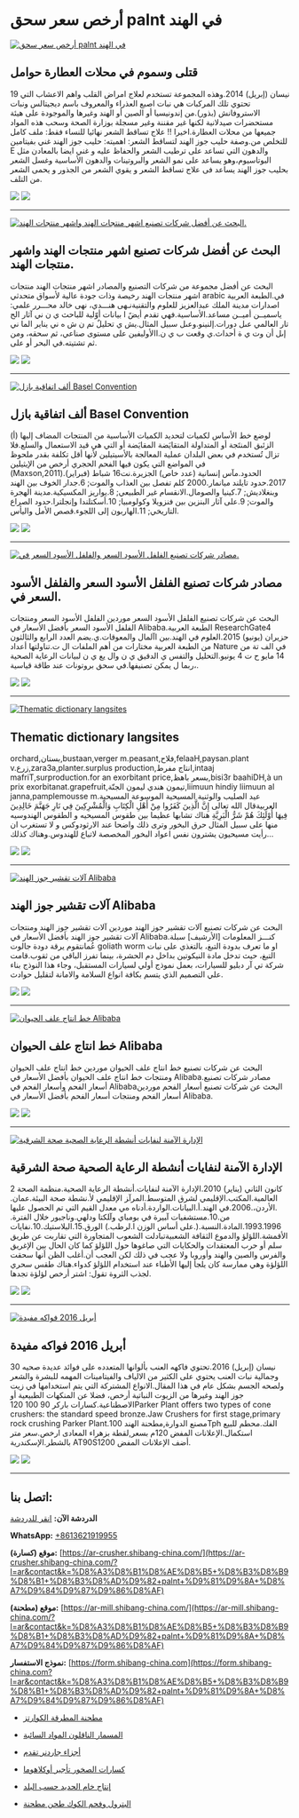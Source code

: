 # أرخص سعر سحق palnt في الهند

<a href="https://swt.shibang-china.com/?l=ar&img&k=%D8%A3%D8%B1%D8%AE%D8%B5+%D8%B3%D8%B9%D8%B1+%D8%B3%D8%AD%D9%82+palnt+%D9%81%D9%8A+%D8%A7%D9%84%D9%87%D9%86%D8%AF" target="_blank">![أرخص سعر سحق palnt في الهند](http://static.shibang-china.com/all-800x300/696.jpg)</a>

## قتلى وسموم في محلات العطارة حوامل
19 نيسان (إبريل) 2014.وهذه المجموعة تستخدم لعلاج امراض القلب واهم الاعشاب التي تحتوي تلك المركبات هي نبات اصبع العذراء والمعروف باسم ديجيتالس ونبات الاستروفانش (بذور).من إندونيسيا أو الصين أو الهند وغيرها والموجودة على هيئة مستحضرات صيدلانية لكنها غير مقننة وغير مسجلة بوزارة الصحة وسحب هذه المواد جميعها من محلات العطارة.اخيرا !! علاج تساقط الشعر نهائيا للنساء فقط: ملف كامل للتخلص من.وصفة حليب جوز الهند لتساقط الشعر: اهميته: حليب جوز الهند غني بفيتامين E والدهون التي تساعد على ترطيب الشعر والحفاظ عليه و غني ايضا بالمعادن مثل البوتاسيوم،وهو يساعد على نمو الشعر والبروتينات والدهون الأساسية وغسل الشعر بحليب جوز الهند يساعد فى علاج تساقط الشعر و يقوي الشعر من الجذور و يحمى الشعر من التلف.


<a href="https://whatsapp.shibangsoft.com/WhatsApp.php" target="_blank" title="WhatsApp">![](http://static.shibang-china.com/icon/whatsapp.png)</a> <a href="https://swt.shibang-china.com/?l=ar&icon&k=%D8%A3%D8%B1%D8%AE%D8%B5+%D8%B3%D8%B9%D8%B1+%D8%B3%D8%AD%D9%82+palnt+%D9%81%D9%8A+%D8%A7%D9%84%D9%87%D9%86%D8%AF" target="_blank">![](http://static.shibang-china.com/icon/chat-ar.png)</a>

---

<a href="https://swt.shibang-china.com/?l=ar&img&k=%D8%A3%D8%B1%D8%AE%D8%B5+%D8%B3%D8%B9%D8%B1+%D8%B3%D8%AD%D9%82+palnt+%D9%81%D9%8A+%D8%A7%D9%84%D9%87%D9%86%D8%AF" target="_blank">![البحث عن أفضل شركات تصنيع اشهر منتجات الهند واشهر منتجات الهند.](http://static.shibang-china.com/all-800x300/918.jpg)</a>

## البحث عن أفضل شركات تصنيع اشهر منتجات الهند واشهر منتجات الهند.
البحث عن أفضل مجموعة من شركات التصنيع والمصادر اشهر منتجات الهند منتجات اشهر منتجات الهند رخيصة وذات جودة عالية لأسواق متحدثي arabic في.ﺍﻟﻄﺒﻌﺔ ﺍﻟﻌﺮﺑﻴﺔ اصدارات مدينة الملك عبدالعزيز للعلوم والتقنيةنـهى هنـــدي، نهى خالد محـــرر علمي: ياسميــن أميــن مساعد.الأساسية.فهي تقدم أيضً ا بيانات أوّلية للباحث ي ن ني آثار الح تار العالمي عىل دورات.إلنينو.وعىل سبيل المثال.يش ي تحليلٌ تم ن ش ه ني يناير الما ني إىل أن وت ي ة أحداث.ي وقعت ب ي ن.االأوليفين على مستوى صناعي، ثم سحقه، ومن ثم تشتيته.في البحر أو على.


<a href="https://whatsapp.shibangsoft.com/WhatsApp.php" target="_blank" title="WhatsApp">![](http://static.shibang-china.com/icon/whatsapp.png)</a> <a href="https://swt.shibang-china.com/?l=ar&icon&k=%D8%A3%D8%B1%D8%AE%D8%B5+%D8%B3%D8%B9%D8%B1+%D8%B3%D8%AD%D9%82+palnt+%D9%81%D9%8A+%D8%A7%D9%84%D9%87%D9%86%D8%AF" target="_blank">![](http://static.shibang-china.com/icon/chat-ar.png)</a>

---

<a href="https://swt.shibang-china.com/?l=ar&img&k=%D8%A3%D8%B1%D8%AE%D8%B5+%D8%B3%D8%B9%D8%B1+%D8%B3%D8%AD%D9%82+palnt+%D9%81%D9%8A+%D8%A7%D9%84%D9%87%D9%86%D8%AF" target="_blank">![ألف اتفاقية بازل Basel Convention](http://static.shibang-china.com/all-800x300/24.jpg)</a>

## ألف اتفاقية بازل Basel Convention
(أ) لوضع خط الأساس لكميات لتحديد الكميات الأساسية من المنتجات المضاف إليها الزئبق المنتَجة أو المتداولة المتقايَضة المقايَضة أو التي هي قيد الاستعمال والسلع.فلا تزال تُستخدم في بعض البلدان عملية المعالجة بالأسيتيلين لأنها أقل تكلفة بقدر ملحوظ في المواضع التي يكون فيها الفحم الحجري أرخص من الإيثيلين (Maxson,2011).الحدود.مآس إنسانية (عدد خاص) الجزيرة.نت16 شباط (فبراير) 2017.حدود تايلند ميانمار.2000 كلم تفصل بين العذاب والموت; 6.جدار الخوف بين الهند وبنغلاديش; 7.كينيا والصومال.الانقسام غير الطبيعي; 8.يواريز المكسيكية.مدينة الهجرة والموت; 9.على آثار البنزين بين فنزويلا وكولومبيا; 10.أسكتلندا وإنجلترا.حدود الصراع التاريخي; 11.الهاربون إلى اللجوء.قصص الأمل واليأس.


<a href="https://whatsapp.shibangsoft.com/WhatsApp.php" target="_blank" title="WhatsApp">![](http://static.shibang-china.com/icon/whatsapp.png)</a> <a href="https://swt.shibang-china.com/?l=ar&icon&k=%D8%A3%D8%B1%D8%AE%D8%B5+%D8%B3%D8%B9%D8%B1+%D8%B3%D8%AD%D9%82+palnt+%D9%81%D9%8A+%D8%A7%D9%84%D9%87%D9%86%D8%AF" target="_blank">![](http://static.shibang-china.com/icon/chat-ar.png)</a>

---

<a href="https://swt.shibang-china.com/?l=ar&img&k=%D8%A3%D8%B1%D8%AE%D8%B5+%D8%B3%D8%B9%D8%B1+%D8%B3%D8%AD%D9%82+palnt+%D9%81%D9%8A+%D8%A7%D9%84%D9%87%D9%86%D8%AF" target="_blank">![مصادر شركات تصنيع الفلفل الأسود السعر والفلفل الأسود السعر في.](http://static.shibang-china.com/all-800x300/308.jpg)</a>

## مصادر شركات تصنيع الفلفل الأسود السعر والفلفل الأسود السعر في.
البحث عن شركات تصنيع الفلفل الأسود السعر موردين الفلفل الأسود السعر ومنتجات الفلفل الأسود السعر بأفضل الأسعار في Alibaba.اﻟﻄﺒﻌﺔ اﻟﻌﺮﺑﻴﺔ ResearchGate4 حزيران (يونيو) 2015.العلوم في الهند.بين اآلمال والمعوقات.ي.يضم العدد الرابع والثالثون من الطبعة العربية مختارات من أهم الملفات ال ت.تناولتها أعداد Nature في الف تة من 14 مايو ح ت 4 يونيو.التحليل والتفس ي الدقيق ي ن وال يع ي ن لبيانات الرعاية الصحية ربما ل يمكن تصنيفها.في سحق بروتونات عند طاقة قياسية،.


<a href="https://whatsapp.shibangsoft.com/WhatsApp.php" target="_blank" title="WhatsApp">![](http://static.shibang-china.com/icon/whatsapp.png)</a> <a href="https://swt.shibang-china.com/?l=ar&icon&k=%D8%A3%D8%B1%D8%AE%D8%B5+%D8%B3%D8%B9%D8%B1+%D8%B3%D8%AD%D9%82+palnt+%D9%81%D9%8A+%D8%A7%D9%84%D9%87%D9%86%D8%AF" target="_blank">![](http://static.shibang-china.com/icon/chat-ar.png)</a>

---

<a href="https://swt.shibang-china.com/?l=ar&img&k=%D8%A3%D8%B1%D8%AE%D8%B5+%D8%B3%D8%B9%D8%B1+%D8%B3%D8%AD%D9%82+palnt+%D9%81%D9%8A+%D8%A7%D9%84%D9%87%D9%86%D8%AF" target="_blank">![Thematic dictionary langsites](http://static.shibang-china.com/all-800x300/24.jpg)</a>

## Thematic dictionary langsites
orchard,بستان,bustaan,verger m.peasant,فلاح,felaaH,paysan.plant v.زرع,zara3a,planter.surplus production,انتاج مفرط,intaaj mafriT,surproduction.for an exorbitant price,بسعر باهظ,bisi3r baahiDH,à un prix exorbitanat.grapefruit,تيمون هندي ليمون الجنّة,liimuun hindiy liimuun al janna,pamplemousse m.عيد الصليب والوثنية المسيحية الموسوعة المسيحية العربيةقال الله تعالى إِنَّ الَّذِينَ كَفَرُوا مِنْ أَهْلِ الْكِتَابِ وَالْمُشْرِكِينَ فِي نَارِ جَهَنَّمَ خَالِدِينَ فِيهَا أُوْلَئِكَ هُمْ شَرُّ الْبَرِيَّةِ هناك تشابها عظيما بين طقوس المسيحيه و الطقوس الهندوسيه منها على سبيل المثال حرق البخور وترى ذلك واضحا عند الارثودوكس و لا تستغرب ان رأيت مسيحيون يشترون نفس اعواد البخور المخصصة لاتباع للهندوس.وهناك كذلك…


<a href="https://whatsapp.shibangsoft.com/WhatsApp.php" target="_blank" title="WhatsApp">![](http://static.shibang-china.com/icon/whatsapp.png)</a> <a href="https://swt.shibang-china.com/?l=ar&icon&k=%D8%A3%D8%B1%D8%AE%D8%B5+%D8%B3%D8%B9%D8%B1+%D8%B3%D8%AD%D9%82+palnt+%D9%81%D9%8A+%D8%A7%D9%84%D9%87%D9%86%D8%AF" target="_blank">![](http://static.shibang-china.com/icon/chat-ar.png)</a>

---

<a href="https://swt.shibang-china.com/?l=ar&img&k=%D8%A3%D8%B1%D8%AE%D8%B5+%D8%B3%D8%B9%D8%B1+%D8%B3%D8%AD%D9%82+palnt+%D9%81%D9%8A+%D8%A7%D9%84%D9%87%D9%86%D8%AF" target="_blank">![آلات تقشير جوز الهند Alibaba](http://static.shibang-china.com/all-800x300/758.jpg)</a>

## آلات تقشير جوز الهند Alibaba
البحث عن شركات تصنيع آلات تقشير جوز الهند موردين آلات تقشير جوز الهند ومنتجات آلات تقشير جوز الهند بأفضل الأسعار في Alibaba.كنـــز المعلومات [الأرشيف] سبلة عُمانتقوم يرقة دودة جالوت goliath worm او ما تعرف بدودة التبغ، بالتغذي على نبات التبغ، حيث تدخل مادة النيكوتين بداخل دم الحشرة، بينما تفرز الباقي من ثقوب.قامت شركة تي آر دبليو للسيارات، بعمل نموذج أولي لسيارات المستقبل، وجاء هذا النوذج بناء علي التصميم الذي يتسم بكافة انواع السلامة والامانة لتقليل حوادث.


<a href="https://whatsapp.shibangsoft.com/WhatsApp.php" target="_blank" title="WhatsApp">![](http://static.shibang-china.com/icon/whatsapp.png)</a> <a href="https://swt.shibang-china.com/?l=ar&icon&k=%D8%A3%D8%B1%D8%AE%D8%B5+%D8%B3%D8%B9%D8%B1+%D8%B3%D8%AD%D9%82+palnt+%D9%81%D9%8A+%D8%A7%D9%84%D9%87%D9%86%D8%AF" target="_blank">![](http://static.shibang-china.com/icon/chat-ar.png)</a>

---

<a href="https://swt.shibang-china.com/?l=ar&img&k=%D8%A3%D8%B1%D8%AE%D8%B5+%D8%B3%D8%B9%D8%B1+%D8%B3%D8%AD%D9%82+palnt+%D9%81%D9%8A+%D8%A7%D9%84%D9%87%D9%86%D8%AF" target="_blank">![خط انتاج علف الحيوان Alibaba](http://static.shibang-china.com/all-800x300/604.jpg)</a>

## خط انتاج علف الحيوان Alibaba
البحث عن شركات تصنيع خط انتاج علف الحيوان موردين خط انتاج علف الحيوان ومنتجات خط انتاج علف الحيوان بأفضل الأسعار في Alibaba.مصادر شركات تصنيع أسعار الفحم وأسعار الفحم في Alibabaالبحث عن شركات تصنيع أسعار الفحم موردين أسعار الفحم ومنتجات أسعار الفحم بأفضل الأسعار في Alibaba.


<a href="https://whatsapp.shibangsoft.com/WhatsApp.php" target="_blank" title="WhatsApp">![](http://static.shibang-china.com/icon/whatsapp.png)</a> <a href="https://swt.shibang-china.com/?l=ar&icon&k=%D8%A3%D8%B1%D8%AE%D8%B5+%D8%B3%D8%B9%D8%B1+%D8%B3%D8%AD%D9%82+palnt+%D9%81%D9%8A+%D8%A7%D9%84%D9%87%D9%86%D8%AF" target="_blank">![](http://static.shibang-china.com/icon/chat-ar.png)</a>

---

<a href="https://swt.shibang-china.com/?l=ar&img&k=%D8%A3%D8%B1%D8%AE%D8%B5+%D8%B3%D8%B9%D8%B1+%D8%B3%D8%AD%D9%82+palnt+%D9%81%D9%8A+%D8%A7%D9%84%D9%87%D9%86%D8%AF" target="_blank">![اﻹدارة اﻵﻣﻨﺔ ﻟﻨﻔﺎﻳﺎت أﻧﺸﻄﺔ اﻟﺮﻋﺎﻳﺔ اﻟﺼﺤﻴﺔ صحة الشرقية](http://static.shibang-china.com/all-800x300/584.jpg)</a>

## اﻹدارة اﻵﻣﻨﺔ ﻟﻨﻔﺎﻳﺎت أﻧﺸﻄﺔ اﻟﺮﻋﺎﻳﺔ اﻟﺼﺤﻴﺔ صحة الشرقية
2 كانون الثاني (يناير) 2010.اﻹدارة اﻵﻣﻨﺔ ﻟﻨﻔﺎﻳﺎت.أﻧﺸﻄﺔ اﻟﺮﻋﺎﻳﺔ اﻟﺼﺤﻴﺔ.ﻣﻨﻈﻤﺔ اﻟﺼﺤﺔ اﻟﻌﺎﻟﻤﻴﺔ.اﻟﻤﻜﺘﺐ.اﻹﻗﻠﻴﻤﻲ ﻟﺸﺮق اﻟﻤﺘﻮﺳﻂ.اﻟﻤﺮآﺰ اﻹﻗﻠﻴﻤﻲ ﻷ.ﻧﺸﻄﺔ ﺻﺤﺔ اﻟﺒﻴﺌﺔ.ﻋﻤﺎن. .اﻷردن،.2006.ﻓﻲ اﻟﻬﻨﺪ.أ.اﻟﺒﻴﺎﻧﺎت.اﻟﻮاردة.أدﻧﺎﻩ هﻲ ﻣﻌﺪل اﻟﻘﻴﻢ اﻟﺘﻲ ﺗﻢ اﻟﺤﺼﻮل ﻋﻠﻴﻬﺎ ﻣﻦ.10.ﻣﺴﺘﺸﻔﻴﺎت آﺒﻴﺮة ﻓﻲ ﺑﻮﻣﺒﺎي وآﻠﻜﺘﺎ ودﻟﻬﻲ.وﻧﺎﺟﺒﻮر ﺧﻼل اﻟﻔﺘﺮة. 1993.1996.اﻟﻤﺎدة.اﻟﻨﺴﺒﺔ.(.ﻋﻠﻰ أﺳﺎس اﻟﻮزن ا.ﻟﺮﻃﺐ.) اﻟﻮرق.15.اﻟﺒﻼﺳﺘﻴﻚ.10.ﻧﻔﺎﻳﺎت اﻷﻗﻤﺸﺔ.اللؤلؤ والدموع الثقافة الشعبيةتبادلت الشعوب المتجاورة التي تقاربت عن طريق سلم أو حرب المعتقدات والحكايات التي صاغوها حول اللؤلؤ كما كان الحال بين الإغريق والفرس والصين والهند وأوروبا ولا عجب في ذلك لكن العجب أن.أغلب الظن أنها سحقت اللؤلؤة وهي ممارسة كان يلجأ إليها الأطباء عند استخدام اللؤلؤ كدواء.هناك طقس سحري لجذب الثروة تقول: اشتر أرخص لؤلؤة تجدها.


<a href="https://whatsapp.shibangsoft.com/WhatsApp.php" target="_blank" title="WhatsApp">![](http://static.shibang-china.com/icon/whatsapp.png)</a> <a href="https://swt.shibang-china.com/?l=ar&icon&k=%D8%A3%D8%B1%D8%AE%D8%B5+%D8%B3%D8%B9%D8%B1+%D8%B3%D8%AD%D9%82+palnt+%D9%81%D9%8A+%D8%A7%D9%84%D9%87%D9%86%D8%AF" target="_blank">![](http://static.shibang-china.com/icon/chat-ar.png)</a>

---

<a href="https://swt.shibang-china.com/?l=ar&img&k=%D8%A3%D8%B1%D8%AE%D8%B5+%D8%B3%D8%B9%D8%B1+%D8%B3%D8%AD%D9%82+palnt+%D9%81%D9%8A+%D8%A7%D9%84%D9%87%D9%86%D8%AF" target="_blank">![أبريل 2016 فواكه مفيدة](http://static.shibang-china.com/all-800x300/291.jpg)</a>

## أبريل 2016 فواكه مفيدة
30 نيسان (إبريل) 2016.تحتوي فاكهه العنب بألوانها المتعدده على فوائد عديدة صحيه وجمالية نبات العنب يحتوي على الكثير من الالياف والفيتامينات المهمه للبشرة والشعر ولصحه الجسم بشكل عام في هذا المقال.الانواع المشتركة التي يتم استخدامها في زيت جوز الهند وغيرها من الزيوت النباتية أرخص، فضلا عن المنكهات الطبيعية أو الاصطناعية.كسارات باركر 90 100 120Parker Plant offers two types of cone crushers: the standard speed bronze.Jaw Crushers for first stage,primary rock crushing Parker Plant.مصنع الدوارة,مطحنة الهند 100Tph الفك.محطم للبيع استكمال.الإعلانات المفض 120م بسعر,لقطة بزهراء المعادى ارخص.سعر متر بالشطر.الإسكندرية AT90S1200 أضف الإعلانات المفض.


<a href="https://whatsapp.shibangsoft.com/WhatsApp.php" target="_blank" title="WhatsApp">![](http://static.shibang-china.com/icon/whatsapp.png)</a> <a href="https://swt.shibang-china.com/?l=ar&icon&k=%D8%A3%D8%B1%D8%AE%D8%B5+%D8%B3%D8%B9%D8%B1+%D8%B3%D8%AD%D9%82+palnt+%D9%81%D9%8A+%D8%A7%D9%84%D9%87%D9%86%D8%AF" target="_blank">![](http://static.shibang-china.com/icon/chat-ar.png)</a>

---
## اتصل بنا:

**الدردشة الآن:** [انقر للدردشة](https://swt.shibang-china.com?l=ar&contact&k=%D8%A3%D8%B1%D8%AE%D8%B5+%D8%B3%D8%B9%D8%B1+%D8%B3%D8%AD%D9%82+palnt+%D9%81%D9%8A+%D8%A7%D9%84%D9%87%D9%86%D8%AF)

**WhatsApp:**  [+8613621919955](https://whatsapp.shibangsoft.com/WhatsApp.php)

**موقع (كسارة):** [https://ar-crusher.shibang-china.com/](https://ar-crusher.shibang-china.com/?l=ar&contact&k=%D8%A3%D8%B1%D8%AE%D8%B5+%D8%B3%D8%B9%D8%B1+%D8%B3%D8%AD%D9%82+palnt+%D9%81%D9%8A+%D8%A7%D9%84%D9%87%D9%86%D8%AF)

**موقع (مطحنة):** [https://ar-mill.shibang-china.com/](https://ar-mill.shibang-china.com/?l=ar&contact&k=%D8%A3%D8%B1%D8%AE%D8%B5+%D8%B3%D8%B9%D8%B1+%D8%B3%D8%AD%D9%82+palnt+%D9%81%D9%8A+%D8%A7%D9%84%D9%87%D9%86%D8%AF)

**نموذج الاستفسار:** [https://form.shibang-china.com](https://form.shibang-china.com?l=ar&contact&k=%D8%A3%D8%B1%D8%AE%D8%B5+%D8%B3%D8%B9%D8%B1+%D8%B3%D8%AD%D9%82+palnt+%D9%81%D9%8A+%D8%A7%D9%84%D9%87%D9%86%D8%AF)

* [مطحنة المطرقة الكوارتز](../30/%D9%85%D8%B7%D8%AD%D9%86%D8%A9%20%D8%A7%D9%84%D9%85%D8%B7%D8%B1%D9%82%D8%A9%20%D8%A7%D9%84%D9%83%D9%88%D8%A7%D8%B1%D8%AA%D8%B2.md)

* [المسمار الناقلون المواد السائبة](../29/%D8%A7%D9%84%D9%85%D8%B3%D9%85%D8%A7%D8%B1%20%D8%A7%D9%84%D9%86%D8%A7%D9%82%D9%84%D9%88%D9%86%20%D8%A7%D9%84%D9%85%D9%88%D8%A7%D8%AF%20%D8%A7%D9%84%D8%B3%D8%A7%D8%A6%D8%A8%D8%A9.md)

* [أجزاء جاردنر تقدم](../29/%D8%A3%D8%AC%D8%B2%D8%A7%D8%A1%20%D8%AC%D8%A7%D8%B1%D8%AF%D9%86%D8%B1%20%D8%AA%D9%82%D8%AF%D9%85.md)

* [كسارات الصخور تأجير أوكلاهوما](../30/%D9%83%D8%B3%D8%A7%D8%B1%D8%A7%D8%AA%20%D8%A7%D9%84%D8%B5%D8%AE%D9%88%D8%B1%20%D8%AA%D8%A3%D8%AC%D9%8A%D8%B1%20%D8%A3%D9%88%D9%83%D9%84%D8%A7%D9%87%D9%88%D9%85%D8%A7.md)

* [إنتاج خام الحديد حسب البلد](../27/%D8%A5%D9%86%D8%AA%D8%A7%D8%AC%20%D8%AE%D8%A7%D9%85%20%D8%A7%D9%84%D8%AD%D8%AF%D9%8A%D8%AF%20%D8%AD%D8%B3%D8%A8%20%D8%A7%D9%84%D8%A8%D9%84%D8%AF.md)

* [البترول وفحم الكوك طحن مطحنة](../29/%D8%A7%D9%84%D8%A8%D8%AA%D8%B1%D9%88%D9%84%20%D9%88%D9%81%D8%AD%D9%85%20%D8%A7%D9%84%D9%83%D9%88%D9%83%20%D8%B7%D8%AD%D9%86%20%D9%85%D8%B7%D8%AD%D9%86%D8%A9.md)
